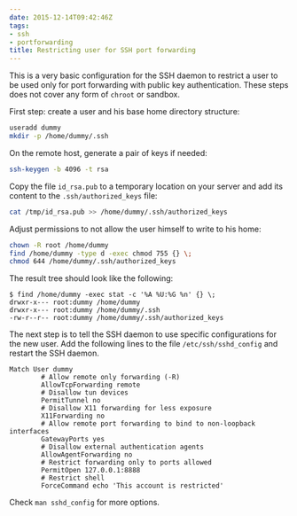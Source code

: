 ```yaml
---
date: 2015-12-14T09:42:46Z
tags:
- ssh
- portforwarding
title: Restricting user for SSH port forwarding
---
```


This is a very basic configuration for the SSH daemon to restrict
a user to be used only for port forwarding with public key authentication.
These steps does not cover any form of `chroot` or sandbox.

First step: create a user and his base home directory structure:

``` sh
useradd dummy
mkdir -p /home/dummy/.ssh
```

On the remote host, generate a pair of keys if needed:

``` sh
ssh-keygen -b 4096 -t rsa
```

Copy the file `id_rsa.pub` to a temporary location on your server and add its
content to the `.ssh/authorized_keys` file:

``` sh
cat /tmp/id_rsa.pub >> /home/dummy/.ssh/authorized_keys
```

Adjust permissions to not allow the user himself to write to his home:

``` sh
chown -R root /home/dummy
find /home/dummy -type d -exec chmod 755 {} \;
chmod 644 /home/dummy/.ssh/authorized_keys
```

The result tree should look like the following:

``` console
$ find /home/dummy -exec stat -c '%A %U:%G %n' {} \;
drwxr-x--- root:dummy /home/dummy
drwxr-x--- root:dummy /home/dummy/.ssh
-rw-r--r-- root:dummy /home/dummy/.ssh/authorized_keys
```

The next step is to tell the SSH daemon to use specific configurations
for the new user. Add the following lines to the file `/etc/ssh/sshd_config`
and restart the SSH daemon.

```
Match User dummy
		# Allow remote only forwarding (-R)
		AllowTcpForwarding remote
		# Disallow tun devices
		PermitTunnel no
		# Disallow X11 forwarding for less exposure
		X11Forwarding no
		# Allow remote port forwarding to bind to non-loopback interfaces
		GatewayPorts yes
		# Disallow external authentication agents
		AllowAgentForwarding no
		# Restrict forwarding only to ports allowed
		PermitOpen 127.0.0.1:8888
		# Restrict shell
		ForceCommand echo 'This account is restricted'
```

Check `man sshd_config` for more options.


